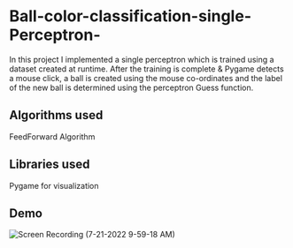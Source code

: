 # Ball-color-classification-single-Perceptron-
In this project I implemented a single perceptron which is trained using a dataset created at runtime. 
After the training is complete & Pygame detects a mouse click, a ball is created using the mouse co-ordinates and the label of the new ball is determined using
the perceptron Guess function.

## Algorithms used
FeedForward Algorithm

## Libraries used
Pygame for visualization

## Demo

![Screen Recording (7-21-2022 9-59-18 AM)](https://user-images.githubusercontent.com/87566788/180163896-2f6cf1ee-04cf-4227-9c3a-9bc83c499304.gif)

 



